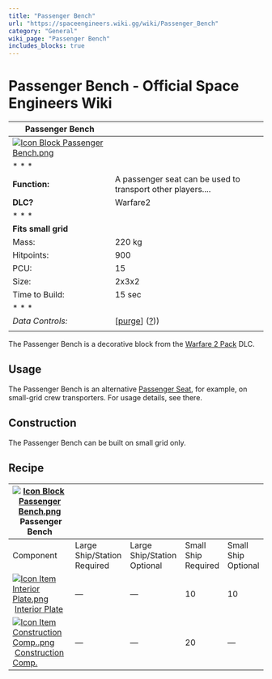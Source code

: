 ```yaml
---
title: "Passenger Bench"
url: "https://spaceengineers.wiki.gg/wiki/Passenger_Bench"
category: "General"
wiki_page: "Passenger Bench"
includes_blocks: true
---
```


# Passenger Bench - Official Space Engineers Wiki

| Passenger Bench |     |
| --- | --- |
| [![Icon Block Passenger Bench.png](https://spaceengineers.wiki.gg/images/9/9a/Icon_Block_Passenger_Bench.png?b659e2)](https://spaceengineers.wiki.gg/wiki/File:Icon_Block_Passenger_Bench.png) |     |
| * * * |     |
| **Function:** | A passenger seat can be used to transport other players.... |
| **DLC?** | Warfare2 |
| * * * |     |
| **Fits small grid** |     |
| Mass: | 220 kg |
| Hitpoints: | 900 |
| PCU: | 15  |
| Size: | 2x3x2 |
| Time to Build: | 15 sec |
| * * * |     |
| _Data Controls:_ | \[[purge](https://spaceengineers.wiki.gg/wiki/Passenger_Bench?action=purge)\] ([?](https://spaceengineers.wiki.gg/wiki/Template:Info_Block))) |
|     |     |

The Passenger Bench is a decorative block from the [Warfare 2 Pack](https://spaceengineers.wiki.gg/wiki/Warfare_2_Pack "Warfare 2 Pack") DLC.

## Usage

The Passenger Bench is an alternative [Passenger Seat](https://spaceengineers.wiki.gg/wiki/Passenger_Seat "Passenger Seat"), for example, on small-grid crew transporters. For usage details, see there.

## Construction

The Passenger Bench can be built on small grid only.

## Recipe

| [![Icon Block Passenger Bench.png](https://spaceengineers.wiki.gg/images/thumb/9/9a/Icon_Block_Passenger_Bench.png/21px-Icon_Block_Passenger_Bench.png?b659e2)](https://spaceengineers.wiki.gg/wiki/Passenger_Bench "Passenger Bench") Passenger Bench |     |     |     |     |
| --- | --- | --- | --- | --- |
| Component | Large Ship/Station  <br>Required | Large Ship/Station  <br>Optional | Small Ship  <br>Required | Small Ship  <br>Optional |
| [![Icon Item Interior Plate.png](https://spaceengineers.wiki.gg/images/thumb/7/77/Icon_Item_Interior_Plate.png/21px-Icon_Item_Interior_Plate.png?d80f8e)](https://spaceengineers.wiki.gg/wiki/Interior_Plate "Interior Plate") [Interior Plate](https://spaceengineers.wiki.gg/wiki/Interior_Plate "Interior Plate") | —   | —   | 10  | 10  |
| [![Icon Item Construction Comp..png](https://spaceengineers.wiki.gg/images/thumb/4/45/Icon_Item_Construction_Comp..png/21px-Icon_Item_Construction_Comp..png?cdc26f)](https://spaceengineers.wiki.gg/wiki/Construction_Comp. "Construction Comp.") [Construction Comp.](https://spaceengineers.wiki.gg/wiki/Construction_Comp. "Construction Comp.") | —   | —   | 20  | —   |